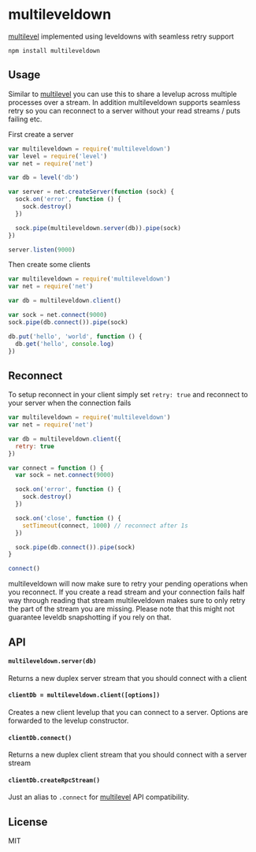 # multileveldown

[multilevel](https://github.com/juliangruber/multilevel) implemented using leveldowns with seamless retry support

```
npm install multileveldown
```

## Usage

Similar to [multilevel](https://github.com/juliangruber/multilevel) you can use this to share a levelup across multiple processes
over a stream. In addition multileveldown supports seamless retry so you can reconnect
to a server without your read streams / puts failing etc.

First create a server

``` js
var multileveldown = require('multileveldown')
var level = require('level')
var net = require('net')

var db = level('db')

var server = net.createServer(function (sock) {
  sock.on('error', function () {
    sock.destroy()
  })

  sock.pipe(multileveldown.server(db)).pipe(sock)
})

server.listen(9000)
```

Then create some clients

``` js
var multileveldown = require('multileveldown')
var net = require('net')

var db = multileveldown.client()

var sock = net.connect(9000)
sock.pipe(db.connect()).pipe(sock)

db.put('hello', 'world', function () {
  db.get('hello', console.log)
})
```

## Reconnect

To setup reconnect in your client simply set `retry: true` and reconnect to your server when the connection fails

``` js
var multileveldown = require('multileveldown')
var net = require('net')

var db = multileveldown.client({
  retry: true
})

var connect = function () {
  var sock = net.connect(9000)

  sock.on('error', function () {
    sock.destroy()
  })

  sock.on('close', function () {
    setTimeout(connect, 1000) // reconnect after 1s
  })

  sock.pipe(db.connect()).pipe(sock)
}

connect()
```

multileveldown will now make sure to retry your pending operations when you reconnect. If you create a read stream
and your connection fails half way through reading that stream multileveldown makes sure to only retry the part of the
stream you are missing. Please note that this might not guarantee leveldb snapshotting if you rely on that.

## API

#### `multileveldown.server(db)`

Returns a new duplex server stream that you should connect with a client

#### `clientDb = multileveldown.client([options])`

Creates a new client levelup that you can connect to a server.
Options are forwarded to the levelup constructor.

#### `clientDb.connect()`

Returns a new duplex client stream that you should connect with a server stream

#### `clientDb.createRpcStream()`

Just an alias to `.connect` for [multilevel](https://github.com/juliangruber/multilevel) API compatibility.

## License

MIT
